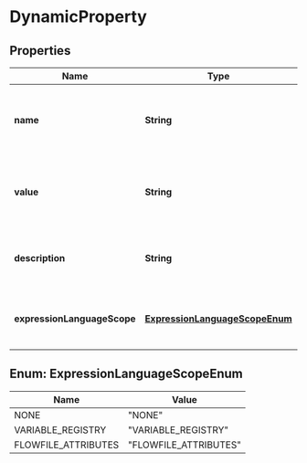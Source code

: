 # DynamicProperty

## Properties
Name | Type | Description | Notes
------------ | ------------- | ------------- | -------------
**name** | **String** | The description of the dynamic property name |  [optional]
**value** | **String** | The description of the dynamic property value |  [optional]
**description** | **String** | The description of the dynamic property |  [optional]
**expressionLanguageScope** | [**ExpressionLanguageScopeEnum**](#ExpressionLanguageScopeEnum) | The scope of the expression language support |  [optional]

<a name="ExpressionLanguageScopeEnum"></a>
## Enum: ExpressionLanguageScopeEnum
Name | Value
---- | -----
NONE | &quot;NONE&quot;
VARIABLE_REGISTRY | &quot;VARIABLE_REGISTRY&quot;
FLOWFILE_ATTRIBUTES | &quot;FLOWFILE_ATTRIBUTES&quot;
